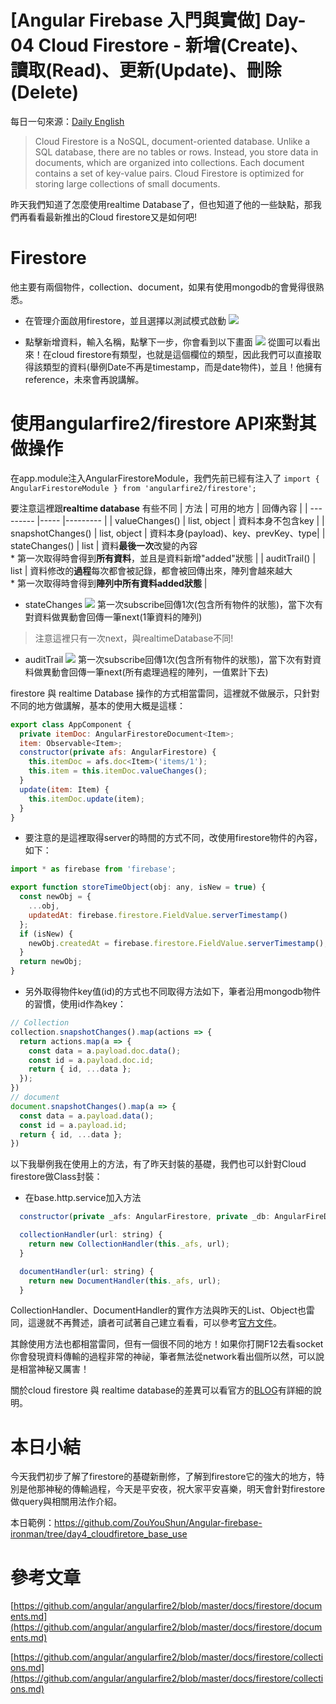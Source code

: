 # [Angular Firebase 入門與實做] Day-04 Cloud Firestore - 新增(Create)、讀取(Read)、更新(Update)、刪除(Delete)

每日一句來源：[Daily English](https://play.google.com/store/apps/details?id=net.eocbox.dailysentence)

> Cloud Firestore is a NoSQL, document-oriented database. Unlike a SQL database, there are no tables or rows. Instead, you store data in documents, which are organized into collections. Each document contains a set of key-value pairs. Cloud Firestore is optimized for storing large collections of small documents.

昨天我們知道了怎麼使用realtime Database了，但也知道了他的一些缺點，那我們再看看最新推出的Cloud firestore又是如何吧!

# Firestore

他主要有兩個物件，collection、document，如果有使用mongodb的會覺得很熟悉。

* 在管理介面啟用firestore，並且選擇以測試模式啟動
![](https://res.cloudinary.com/dw7ecdxlp/image/upload/cloudstore_fixqog.jpg)

* 點擊新增資料，輸入名稱，點擊下一步，你會看到以下畫面
![](https://res.cloudinary.com/dw7ecdxlp/image/upload/database_tou70e.jpg)
從圖可以看出來！在cloud firestore有類型，也就是這個欄位的類型，因此我們可以直接取得該類型的資料(舉例Date不再是timestamp，而是date物件)，並且！他擁有reference，未來會再說講解。

# 使用angularfire2/firestore API來對其做操作
在app.module注入AngularFirestoreModule，我們先前已經有注入了
`import { AngularFirestoreModule } from 'angularfire2/firestore';`


要注意這裡跟**realtime database** 有些不同
| 方法 | 可用的地方 | 回傳內容 |
| --------- |----- |--------- |
| valueChanges() | list, object | 資料本身不包含key |
| snapshotChanges() | list, object | 資料本身(payload)、key、prevKey、type|
| stateChanges() | list | 資料**最後一次**改變的內容<br />* 第一次取得時會得到**所有資料**，並且是資料新增"added"狀態 |
| auditTrail() | list | 資料修改的**過程**每次都會被記錄，都會被回傳出來，陣列會越來越大<br />* 第一次取得時會得到**陣列中所有資料added狀態** |

* stateChanges
![](https://res.cloudinary.com/dw7ecdxlp/image/upload/v1513672293/stateChanges_omqapw.jpg)
第一次subscribe回傳1次(包含所有物件的狀態)，當下次有對資料做異動會回傳一筆next(1筆資料的陣列)
> 注意這裡只有一次next，與realtimeDatabase不同!


* auditTrail
![](https://res.cloudinary.com/dw7ecdxlp/image/upload/v1513672293/auditTrail_store_qjukan.jpg)
第一次subscribe回傳1次(包含所有物件的狀態)，當下次有對資料做異動會回傳一筆next(所有處理過程的陣列，一值累計下去)

firestore 與 realtime Database 操作的方式相當雷同，這裡就不做展示，只針對不同的地方做講解，基本的使用大概是這樣：
```js
export class AppComponent {
  private itemDoc: AngularFirestoreDocument<Item>;
  item: Observable<Item>;
  constructor(private afs: AngularFirestore) {
    this.itemDoc = afs.doc<Item>('items/1');
    this.item = this.itemDoc.valueChanges();
  }
  update(item: Item) {
    this.itemDoc.update(item);
  }
}
```
* 要注意的是這裡取得server的時間的方式不同，改使用firestore物件的內容，如下：
```js
import * as firebase from 'firebase';

export function storeTimeObject(obj: any, isNew = true) {
  const newObj = {
    ...obj,
    updatedAt: firebase.firestore.FieldValue.serverTimestamp()
  };
  if (isNew) {
    newObj.createdAt = firebase.firestore.FieldValue.serverTimestamp();
  }
  return newObj;
}
```
* 另外取得物件key值(id)的方式也不同取得方法如下，筆者沿用mongodb物件的習慣，使用id作為key：
```js
// Collection
collection.snapshotChanges().map(actions => {
  return actions.map(a => {
    const data = a.payload.doc.data();
    const id = a.payload.doc.id;
    return { id, ...data };
  });
})
// document
document.snapshotChanges().map(a => {
  const data = a.payload.data();
  const id = a.payload.id;
  return { id, ...data };
})
```


以下我舉例我在使用上的方法，有了昨天封裝的基礎，我們也可以針對Cloud firestore做Class封裝：
* 在base.http.service加入方法
```js
  constructor(private _afs: AngularFirestore, private _db: AngularFireDatabase) { }

  collectionHandler(url: string) {
    return new CollectionHandler(this._afs, url);
  }

  documentHandler(url: string) {
    return new DocumentHandler(this._afs, url);
  }
```
CollectionHandler、DocumentHandler的實作方法與昨天的List、Object也雷同，這邊就不再贅述，讀者可試著自己建立看看，可以參考[官方文件](https://github.com/angular/angularfire2/blob/master/docs/firestore/collections.md)。

其餘使用方法也都相當雷同，但有一個很不同的地方！如果你打開F12去看socket你會發現資料傳輸的過程非常的神祕，筆者無法從network看出個所以然，可以說是相當神秘又厲害！

關於cloud firestore 與 realtime database的差異可以看官方的[BLOG](https://firebase.googleblog.com/2017/10/cloud-firestore-for-rtdb-developers.html)有詳細的說明。

# 本日小結
今天我們初步了解了firestore的基礎新刪修，了解到firestore它的強大的地方，特別是他那神秘的傳輸過程，今天是平安夜，祝大家平安喜樂，明天會針對firestore做query與相關用法作介紹。

本日範例：https://github.com/ZouYouShun/Angular-firebase-ironman/tree/day4_cloudfiretore_base_use

# 參考文章
[https://github.com/angular/angularfire2/blob/master/docs/firestore/documents.md](https://github.com/angular/angularfire2/blob/master/docs/firestore/documents.md)

[https://github.com/angular/angularfire2/blob/master/docs/firestore/collections.md](https://github.com/angular/angularfire2/blob/master/docs/firestore/collections.md)
